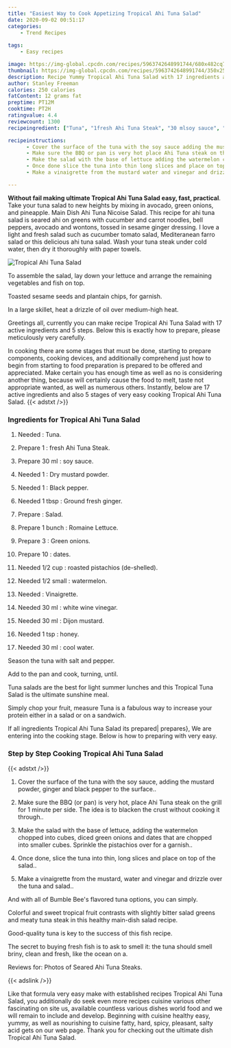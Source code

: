 ```yaml
---
title: "Easiest Way to Cook Appetizing Tropical Ahi Tuna Salad"
date: 2020-09-02 00:51:17
categories:
    - Trend Recipes
    
tags:
    - Easy recipes

image: https://img-global.cpcdn.com/recipes/5963742648991744/680x482cq70/tropical-ahi-tuna-salad-recipe-main-photo.jpg
thumbnail: https://img-global.cpcdn.com/recipes/5963742648991744/350x250cq70/tropical-ahi-tuna-salad-recipe-main-photo.jpg
description: Recipe Yummy Tropical Ahi Tuna Salad with 17 ingredients and 5 stages of easy cooking.
author: Stanley Freeman
calories: 250 calories
fatContent: 12 grams fat
preptime: PT12M
cooktime: PT2H
ratingvalue: 4.4
reviewcount: 1300
recipeingredient: ["Tuna", "1fresh Ahi Tuna Steak", "30 mlsoy sauce", "1Dry mustard powder", "1Black pepper", "1 tbspGround fresh ginger", "Salad", "1 bunchRomaine Lettuce", "3Green onions", "10dates", "1/2 cuproasted pistachios deshelled", "1/2 smallwatermelon", "Vinaigrette", "30 mlwhite wine vinegar", "30 mlDijon mustard", "1 tsphoney", "30 mlcool water"]

recipeinstructions: 
      - Cover the surface of the tuna with the soy sauce adding the mustard powder ginger and black pepper to the surface 
      - Make sure the BBQ or pan is very hot place Ahi Tuna steak on the grill for 1 minute per side  The idea is to blacken the crust without cooking it through 
      - Make the salad with the base of lettuce adding the watermelon chopped into cubes diced green onions and dates that are chopped into smaller cubes  Sprinkle the pistachios over for a garnish 
      - Once done slice the tuna into thin long slices and place on top of the salad 
      - Make a vinaigrette from the mustard water and vinegar and drizzle over the tuna and salad

---
```




**Without fail making ultimate Tropical Ahi Tuna Salad easy, fast, practical**. Take your tuna salad to new heights by mixing in avocado, green onions, and pineapple. Main Dish Ahi Tuna Nicoise Salad. This recipe for ahi tuna salad is seared ahi on greens with cucumber and carrot noodles, bell peppers, avocado and wontons, tossed in sesame ginger dressing. I love a light and fresh salad such as cucumber tomato salad, Mediteranean farro salad or this delicious ahi tuna salad. Wash your tuna steak under cold water, then dry it thoroughly with paper towels.


![Tropical Ahi Tuna Salad](https://img-global.cpcdn.com/recipes/5963742648991744/680x482cq70/tropical-ahi-tuna-salad-recipe-main-photo.jpg "Tropical Ahi Tuna Salad")



To assemble the salad, lay down your lettuce and arrange the remaining vegetables and fish on top.

Toasted sesame seeds and plantain chips, for garnish.

In a large skillet, heat a drizzle of oil over medium-high heat.


Greetings all, currently you can make recipe Tropical Ahi Tuna Salad with 17 active ingredients and 5 steps. Below this is exactly how to prepare, please meticulously very carefully.

In cooking there are some stages that must be done, starting to prepare components, cooking devices, and additionally comprehend just how to begin from starting to food preparation is prepared to be offered and appreciated. Make certain you has enough time as well as no is considering another thing, because will certainly cause the food to melt, taste not appropriate wanted, as well as numerous others. Instantly, below are 17 active ingredients and also 5 stages of very easy cooking Tropical Ahi Tuna Salad.
{{< adstxt />}}

### Ingredients for Tropical Ahi Tuna Salad


1. Needed  : Tuna.

1. Prepare 1 : fresh Ahi Tuna Steak.

1. Prepare 30 ml : soy sauce.

1. Needed 1 : Dry mustard powder.

1. Needed 1 : Black pepper.

1. Needed 1 tbsp : Ground fresh ginger.

1. Prepare  : Salad.

1. Prepare 1 bunch : Romaine Lettuce.

1. Prepare 3 : Green onions.

1. Prepare 10 : dates.

1. Needed 1/2 cup : roasted pistachios (de-shelled).

1. Needed 1/2 small : watermelon.

1. Needed  : Vinaigrette.

1. Needed 30 ml : white wine vinegar.

1. Needed 30 ml : Dijon mustard.

1. Needed 1 tsp : honey.

1. Needed 30 ml : cool water.


Season the tuna with salt and pepper.

Add to the pan and cook, turning, until.

Tuna salads are the best for light summer lunches and this Tropical Tuna Salad is the ultimate sunshine meal.

Simply chop your fruit, measure Tuna is a fabulous way to increase your protein either in a salad or on a sandwich.


If all ingredients Tropical Ahi Tuna Salad its prepared| prepares}, We are entering into the cooking stage. Below is how to preparing with very easy.

### Step by Step Cooking Tropical Ahi Tuna Salad

{{< adstxt />}}


1. Cover the surface of the tuna with the soy sauce, adding the mustard powder, ginger and black pepper to the surface..



1. Make sure the BBQ (or pan) is very hot, place Ahi Tuna steak on the grill for 1 minute per side.  The idea is to blacken the crust without cooking it through..



1. Make the salad with the base of lettuce, adding the watermelon chopped into cubes, diced green onions and dates that are chopped into smaller cubes.  Sprinkle the pistachios over for a garnish..



1. Once done, slice the tuna into thin, long slices and place on top of the salad..



1. Make a vinaigrette from the mustard, water and vinegar and drizzle over the tuna and salad..




And with all of Bumble Bee&#39;s flavored tuna options, you can simply.

Colorful and sweet tropical fruit contrasts with slightly bitter salad greens and meaty tuna steak in this healthy main-dish salad recipe.

Good-quality tuna is key to the success of this fish recipe.

The secret to buying fresh fish is to ask to smell it: the tuna should smell briny, clean and fresh, like the ocean on a.

Reviews for: Photos of Seared Ahi Tuna Steaks.


{{< adslink />}}

Like that formula very easy make with established recipes Tropical Ahi Tuna Salad, you additionally do seek even more recipes cuisine various other fascinating on site us, available countless various dishes world food and we will remain to include and develop. Beginning with cuisine healthy easy, yummy, as well as nourishing to cuisine fatty, hard, spicy, pleasant, salty acid gets on our web page. Thank you for checking out the ultimate dish Tropical Ahi Tuna Salad.
